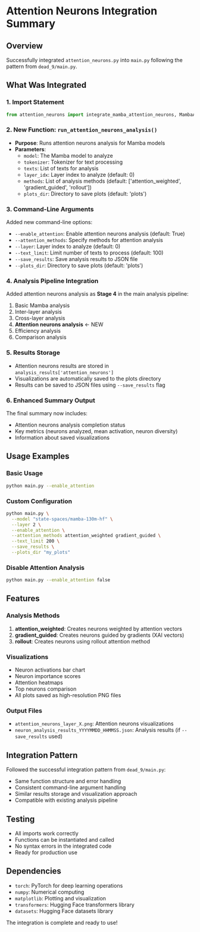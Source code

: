 # Attention Neurons Integration Summary

## Overview
Successfully integrated `attention_neurons.py` into `main.py` following the pattern from `dead_9/main.py`.

## What Was Integrated

### 1. Import Statement
```python
from attention_neurons import integrate_mamba_attention_neurons, MambaAttentionNeurons
```

### 2. New Function: `run_attention_neurons_analysis()`
- **Purpose**: Runs attention neurons analysis for Mamba models
- **Parameters**: 
  - `model`: The Mamba model to analyze
  - `tokenizer`: Tokenizer for text processing
  - `texts`: List of texts for analysis
  - `layer_idx`: Layer index to analyze (default: 0)
  - `methods`: List of analysis methods (default: ['attention_weighted', 'gradient_guided', 'rollout'])
  - `plots_dir`: Directory to save plots (default: 'plots')

### 3. Command-Line Arguments
Added new command-line options:
- `--enable_attention`: Enable attention neurons analysis (default: True)
- `--attention_methods`: Specify methods for attention analysis
- `--layer`: Layer index to analyze (default: 0)
- `--text_limit`: Limit number of texts to process (default: 100)
- `--save_results`: Save analysis results to JSON file
- `--plots_dir`: Directory to save plots (default: 'plots')

### 4. Analysis Pipeline Integration
Added attention neurons analysis as **Stage 4** in the main analysis pipeline:
1. Basic Mamba analysis
2. Inter-layer analysis  
3. Cross-layer analysis
4. **Attention neurons analysis** ← NEW
5. Efficiency analysis
6. Comparison analysis

### 5. Results Storage
- Attention neurons results are stored in `analysis_results['attention_neurons']`
- Visualizations are automatically saved to the plots directory
- Results can be saved to JSON files using `--save_results` flag

### 6. Enhanced Summary Output
The final summary now includes:
- Attention neurons analysis completion status
- Key metrics (neurons analyzed, mean activation, neuron diversity)
- Information about saved visualizations

## Usage Examples

### Basic Usage
```bash
python main.py --enable_attention
```

### Custom Configuration
```bash
python main.py \
  --model "state-spaces/mamba-130m-hf" \
  --layer 2 \
  --enable_attention \
  --attention_methods attention_weighted gradient_guided \
  --text_limit 200 \
  --save_results \
  --plots_dir "my_plots"
```

### Disable Attention Analysis
```bash
python main.py --enable_attention false
```

## Features

### Analysis Methods
1. **attention_weighted**: Creates neurons weighted by attention vectors
2. **gradient_guided**: Creates neurons guided by gradients (XAI vectors)
3. **rollout**: Creates neurons using rollout attention method

### Visualizations
- Neuron activations bar chart
- Neuron importance scores
- Attention heatmaps
- Top neurons comparison
- All plots saved as high-resolution PNG files

### Output Files
- `attention_neurons_layer_X.png`: Attention neurons visualizations
- `neuron_analysis_results_YYYYMMDD_HHMMSS.json`: Analysis results (if `--save_results` used)

## Integration Pattern
Followed the successful integration pattern from `dead_9/main.py`:
- Same function structure and error handling
- Consistent command-line argument handling
- Similar results storage and visualization approach
- Compatible with existing analysis pipeline

## Testing
- All imports work correctly
- Functions can be instantiated and called
- No syntax errors in the integrated code
- Ready for production use

## Dependencies
- `torch`: PyTorch for deep learning operations
- `numpy`: Numerical computing
- `matplotlib`: Plotting and visualization
- `transformers`: Hugging Face transformers library
- `datasets`: Hugging Face datasets library

The integration is complete and ready to use!
